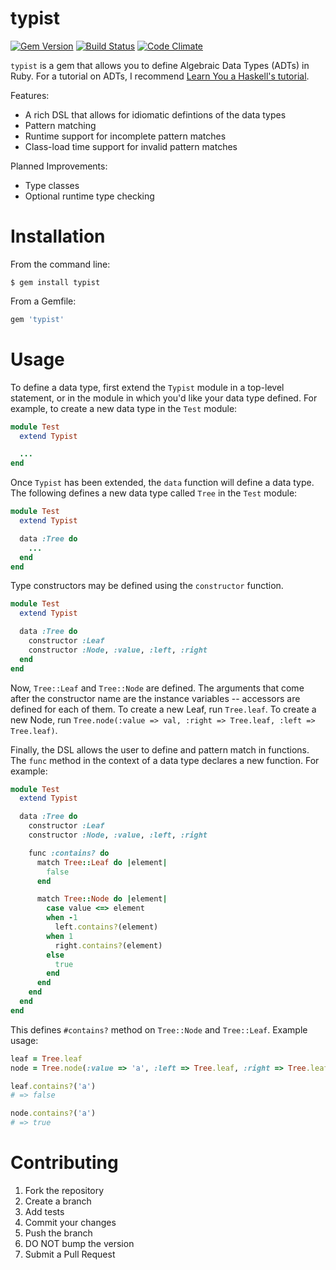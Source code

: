 # typist

[![Gem Version](https://badge.fury.io/rb/typist.png)](http://badge.fury.io/rb/typist)
[![Build Status](https://travis-ci.org/nahiluhmot/typist.png?branch=master)](https://travis-ci.org/nahiluhmot/typist)
[![Code Climate](https://codeclimate.com/github/nahiluhmot/typist.png)](https://codeclimate.com/github/nahiluhmot/typist)

`typist` is a gem that allows you to define Algebraic Data Types (ADTs) in Ruby.
For a tutorial on ADTs, I recommend [Learn You a Haskell's tutorial](http://learnyouahaskell.com/making-our-own-types-and-typeclasses).

Features:

* A rich DSL that allows for idiomatic defintions of the data types
* Pattern matching
* Runtime support for incomplete pattern matches
* Class-load time support for invalid pattern matches

Planned Improvements:

* Type classes
* Optional runtime type checking

# Installation

From the command line:

```shell
$ gem install typist
```

From a Gemfile:

```ruby
gem 'typist'
```

# Usage

To define a data type, first extend the `Typist` module in a top-level statement, or in the module in which you'd like your data type defined.
For example, to create a new data type in the `Test` module:

```ruby
module Test
  extend Typist

  ...
end
```

Once `Typist` has been extended, the `data` function will define a data type.
The following defines a new data type called `Tree` in the `Test` module:

```ruby
module Test
  extend Typist

  data :Tree do
    ...
  end
end
```

Type constructors may be defined using the `constructor` function.

```ruby
module Test
  extend Typist

  data :Tree do
    constructor :Leaf
    constructor :Node, :value, :left, :right
  end
end
```

Now, `Tree::Leaf` and `Tree::Node` are defined.
The arguments that come after the constructor name are the instance variables -- accessors are defined for each of them.
To create a new Leaf, run `Tree.leaf`.
To create a new Node, run `Tree.node(:value => val, :right => Tree.leaf, :left => Tree.leaf)`.

Finally, the DSL allows the user to define and pattern match in functions.
The `func` method in the context of a data type declares a new function.
For example:

```ruby
module Test
  extend Typist

  data :Tree do
    constructor :Leaf
    constructor :Node, :value, :left, :right

    func :contains? do
      match Tree::Leaf do |element|
        false
      end

      match Tree::Node do |element|
        case value <=> element
        when -1
          left.contains?(element)
        when 1
          right.contains?(element)
        else
          true
        end
      end
    end
  end
end
```

This defines `#contains?` method on `Tree::Node` and `Tree::Leaf`.
Example usage:

```ruby
leaf = Tree.leaf
node = Tree.node(:value => 'a', :left => Tree.leaf, :right => Tree.leaf)

leaf.contains?('a')
# => false

node.contains?('a')
# => true
```

# Contributing

1. Fork the repository
2. Create a branch
3. Add tests
4. Commit your changes
5. Push the branch
6. DO NOT bump the version
7. Submit a Pull Request
